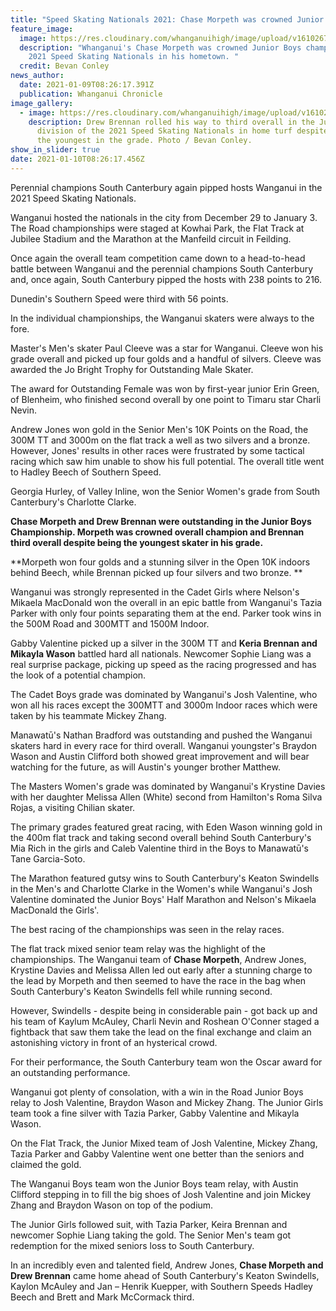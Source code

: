 ```yaml
---
title: "Speed Skating Nationals 2021: Chase Morpeth was crowned Junior Boys Champion"
feature_image:
  image: https://res.cloudinary.com/whanganuihigh/image/upload/v1610267238/News/Chase_Morpeth_was_crowned_Junior_Boys_champion_at_the_2021_Speed_Skating_Nationals.jpg
  description: "Whanganui's Chase Morpeth was crowned Junior Boys champion at the
    2021 Speed Skating Nationals in his hometown. "
  credit: Bevan Conley
news_author:
  date: 2021-01-09T08:26:17.391Z
  publication: Whanganui Chronicle
image_gallery:
  - image: https://res.cloudinary.com/whanganuihigh/image/upload/v1610267455/News/Drew_Brennan_rolled_his_way_to_third_overall_in_the_Junior_Boys_division_of_the_2021_Speed_Skating_Nationals.jpg
    description: Drew Brennan rolled his way to third overall in the Junior Boys
      division of the 2021 Speed Skating Nationals in home turf despite being
      the youngest in the grade. Photo / Bevan Conley.
show_in_slider: true
date: 2021-01-10T08:26:17.456Z
---
```

Perennial champions South Canterbury again pipped hosts Wanganui in the 2021 Speed Skating Nationals.

Wanganui hosted the nationals in the city from December 29 to January 3. The Road championships were staged at Kowhai Park, the Flat Track at Jubilee Stadium and the Marathon at the Manfeild circuit in Feilding.

Once again the overall team competition came down to a head-to-head battle between Wanganui and the perennial champions South Canterbury and, once again, South Canterbury pipped the hosts with 238 points to 216.

Dunedin's Southern Speed were third with 56 points.

In the individual championships, the Wanganui skaters were always to the fore.

Master's Men's skater Paul Cleeve was a star for Wanganui. Cleeve won his grade overall and picked up four golds and a handful of silvers. Cleeve was awarded the Jo Bright Trophy for Outstanding Male Skater.

The award for Outstanding Female was won by first-year junior Erin Green, of Blenheim, who finished second overall by one point to Timaru star Charli Nevin.

Andrew Jones won gold in the Senior Men's 10K Points on the Road, the 300M TT and 3000m on the flat track a well as two silvers and a bronze. However, Jones' results in other races were frustrated by some tactical racing which saw him unable to show his full potential. The overall title went to Hadley Beech of Southern Speed.

Georgia Hurley, of Valley Inline, won the Senior Women's grade from South Canterbury's Charlotte Clarke.

**Chase Morpeth and Drew Brennan were outstanding in the Junior Boys Championship. Morpeth was crowned overall champion and Brennan third overall despite being the youngest skater in his grade.**

**Morpeth won four golds and a stunning silver in the Open 10K indoors behind Beech, while Brennan picked up four silvers and two bronze.**

Wanganui was strongly represented in the Cadet Girls where Nelson's Mikaela MacDonald won the overall in an epic battle from Wanganui's Tazia Parker with only four points separating them at the end. Parker took wins in the 500M Road and 300MTT and 1500M Indoor.

Gabby Valentine picked up a silver in the 300M TT and **Keria Brennan and Mikayla Wason** battled hard all nationals. Newcomer Sophie Liang was a real surprise package, picking up speed as the racing progressed and has the look of a potential champion.

The Cadet Boys grade was dominated by Wanganui's Josh Valentine, who won all his races except the 300MTT and 3000m Indoor races which were taken by his teammate Mickey Zhang.

Manawatū's Nathan Bradford was outstanding and pushed the Wanganui skaters hard in every race for third overall. Wanganui youngster's Braydon Wason and Austin Clifford both showed great improvement and will bear watching for the future, as will Austin's younger brother Matthew.

The Masters Women's grade was dominated by Wanganui's Krystine Davies with her daughter Melissa Allen (White) second from Hamilton's Roma Silva Rojas, a visiting Chilian skater.

The primary grades featured great racing, with Eden Wason winning gold in the 400m flat track and taking second overall behind South Canterbury's Mia Rich in the girls and Caleb Valentine third in the Boys to Manawatū's Tane Garcia-Soto.

The Marathon featured gutsy wins to South Canterbury's Keaton Swindells in the Men's and Charlotte Clarke in the Women's while Wanganui's Josh Valentine dominated the Junior Boys' Half Marathon and Nelson's Mikaela MacDonald the Girls'.

The best racing of the championships was seen in the relay races.

The flat track mixed senior team relay was the highlight of the championships. The Wanganui team of **Chase Morpeth**, Andrew Jones, Krystine Davies and Melissa Allen led out early after a stunning charge to the lead by Morpeth and then seemed to have the race in the bag when South Canterbury's Keaton Swindells fell while running second.

However, Swindells - despite being in considerable pain - got back up and his team of Kaylum McAuley, Charli Nevin and Roshean O'Conner staged a fightback that saw them take the lead on the final exchange and claim an astonishing victory in front of an hysterical crowd.

For their performance, the South Canterbury team won the Oscar award for an outstanding performance.

Wanganui got plenty of consolation, with a win in the Road Junior Boys relay to Josh Valentine, Braydon Wason and Mickey Zhang. The Junior Girls team took a fine silver with Tazia Parker, Gabby Valentine and Mikayla Wason.

On the Flat Track, the Junior Mixed team of Josh Valentine, Mickey Zhang, Tazia Parker and Gabby Valentine went one better than the seniors and claimed the gold.

The Wanganui Boys team won the Junior Boys team relay, with Austin Clifford stepping in to fill the big shoes of Josh Valentine and join Mickey Zhang and Braydon Wason on top of the podium.

The Junior Girls followed suit, with Tazia Parker, Keira Brennan and newcomer Sophie Liang taking the gold. The Senior Men's team got redemption for the mixed seniors loss to South Canterbury.

In an incredibly even and talented field, Andrew Jones, **Chase Morpeth and Drew Brennan** came home ahead of South Canterbury's Keaton Swindells, Kaylon McAuley and Jan – Henrik Kuepper, with Southern Speeds Hadley Beech and Brett and Mark McCormack third.

